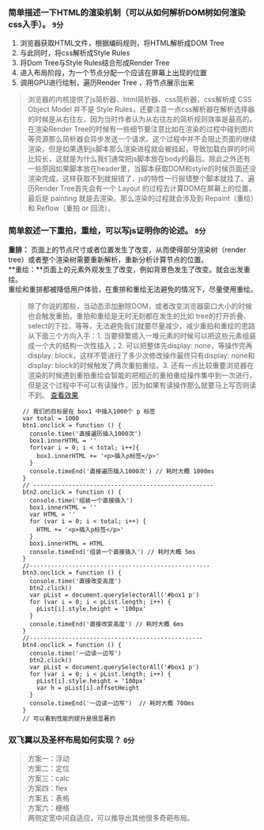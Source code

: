 <!--
 * @Author: 常培
 * @Date: 2019-08-24 20:02:25
 * @LastEditTime: 2019-09-07 11:58:18
 * @Description: HTML渲染机制（DOM树的解析，重拍，重绘，双飞翼圣杯布局）
 -->
### 简单描述一下HTML的渲染机制（可以从如何解析DOM树如何渲染css入手）。 `9分`
1. 浏览器获取HTML文件，根据编码规则，将HTML解析成DOM Tree
2. 与此同时，将css解析成Style Rules
3. 将Dom Tree与Style Rules结合形成Render Tree
4. 进入布局阶段，为一个节点分配一个应该在屏幕上出现的位置
5. 调用GPU进行绘制，遍历Render Tree ，将节点展示出来

> 浏览器的内核提供了js简析器、html简析器、css简析器，css解析成 CSS Object Model 并不是 Style Rules，还要注意一点css解析器在解析选择器的时候是从右往左，因为当时作者认为从右往左的简析规则效率是最高的。在渲染Render Tree的时候有一些细节要注意比如在渲染的过程中碰到图片等资源那么简析器会异步发送一个请求，这个过程中并不会阻止页面的继续渲染，但是如果遇到js脚本那么渲染进程就会被挂起，导致加载白屏的时间比较长，这就是为什么我们通常把js脚本放在body的最后。除此之外还有一些原因如果脚本放在header里，当脚本获取DOM和style的时候页面还没渲染完成，这样获取不到就报错了，js的特性一行报错整个脚本就挂了。遍历Render Tree首先会有一个 Layout 的过程去计算DOM在屏幕上的位置，最后是 painting 就是去渲染。那么渲染的过程就会涉及到 Repaint（重绘）和 Reflow（重拍 or 回流）。

### 简单叙述一下重拍，重绘，可以写js证明你的论述。 `8分`

**重排：** 页面上的节点尺寸或者位置发生了改变，从而使得部分渲染树（render tree）或者整个渲染树需要重新解析，重新分析计算节点的位置。   
**重绘：**页面上的元素外观发生了改变，例如背景色发生了改变。就会出发重绘。   
重绘和重排都被降低用户体验，在重排和重绘无法避免的情况下，尽量使用重绘。

> 除了你说的那些，当动态添加删除DOM，或者改变浏览器窗口大小的时候也会触发重拍。重拍和重绘是无时无刻都在发生的比如 tree的打开折叠、select的下拉、等等，无法避免我们就要尽量减少，减少重拍和重绘的思路从下面三个方向入手：1. 当要频繁插入一堆元素的时候可以把这些元素组装成一个大的结构一次性插入；2. 可以把整体先display: none，等操作完再 display: block，这样不管进行了多少次修改操作最终只有display: none和display: block的时候触发了两次重拍重绘。3. 还有一点比较重要浏览器在渲染的时候遇到重拍重绘会智能的把相近的重拍重绘操作集中到一次进行，但是这个过程中不可以有读操作，因为如果有读操作那么就要马上写否则读不到。
[查看效果](./demo/reflow.html)
```
    // 我们的目标是在 box1 中插入1000个 p 标签
    var total = 1000
    btn1.onclick = function () {
      console.time('直接遍历插入1000次')
      box1.innerHTML = ''
      for(var i = 0; i < total; i++){
        box1.innerHTML += '<p>插入p标签</p>'
      }
      console.timeEnd('直接遍历插入1000次') // 耗时大概 1000ms
    }
    // ---------------------------------------------------
    btn2.onclick = function () {
      console.time('组装一个直接插入')
      box1.innerHTML = ''
      var HTML = ''
      for (var i = 0; i < total; i++) {
        HTML += '<p>插入p标签</p>'
      }
      box1.innerHTML = HTML 
      console.timeEnd('组装一个直接插入') // 耗时大概 5ms
    }
    //---------------------------------------------------
    btn3.onclick = function () {
      console.time('直接改变高度')
      btn2.click()
      var pList = document.querySelectorAll('#box1 p')
      for (var i = 0; i < pList.length; i++) {
        pList[i].style.height = '100px'
      }
      console.timeEnd('直接改变高度') // 耗时大概 6ms
    }
    //-------------------------------------------------
    btn4.onclick = function () {
      console.time('一边读一边写')
      btn2.click()
      var pList = document.querySelectorAll('#box1 p')
      for (var i = 0; i < pList.length; i++) {
        pList[i].style.height = '100px'
        var h = pList[i].offsetHeight
      }
      console.timeEnd('一边读一边写')  // 耗时大概 700ms
    }
    // 可以看到性能的提升是很显著的
```

### 双飞翼以及圣杯布局如何实现？ `0分`
> 方案一：浮动   
> 方案二：定位   
> 方案三：calc   
> 方案四：flex   
> 方案五：表格   
> 方案六：栅格   
> 两侧定宽中间自适应，可以推导出其他很多奇葩布局。

